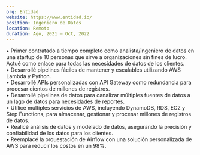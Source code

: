 ```yaml
---
org: Entidad
website: https://www.entidad.io/
position: Ingeniero de Datos
location: Remoto
duration: Ago, 2021 — Oct, 2022
---
```

  &bull; Primer contratado a tiempo completo como analista/ingeniero de datos en una startup de 10 personas que sirve a organizaciones sin fines de lucro. Actué como enlace para todas las necesidades de datos de los clientes.  
  &bull; Desarrollé pipelines fáciles de mantener y escalables utilizando AWS Lambda y Python.  
  &bull; Desarrollé APIs personalizadas con API Gateway como redundancia para procesar cientos de millones de registros.  
  &bull; Desarrollé pipelines de datos para canalizar múltiples fuentes de datos a un lago de datos para necesidades de reportes.  
  &bull; Utilicé múltiples servicios de AWS, incluyendo DynamoDB, RDS, EC2 y Step Functions, para almacenar, gestionar y procesar millones de registros de datos.  
  &bull; Realicé análisis de datos y modelado de datos, asegurando la precisión y confiabilidad de los datos para los clientes.  
  &bull; Reemplacé la orquestación de Airflow con una solución personalizada de AWS para reducir los costos en un 98%.  
